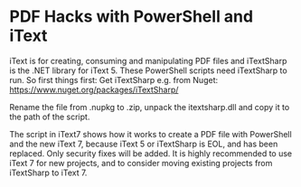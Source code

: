 # PDF Hacks with PowerShell and iText

iText is for creating, consuming and manipulating PDF files and iTextSharp is the .NET library for iText 5.
These PowerShell scripts need iTextSharp to run. So first things first: Get iTextSharp e.g. from Nuget:
https://www.nuget.org/packages/iTextSharp/

Rename the file from .nupkg to .zip, unpack the itextsharp.dll and copy it to the path of the script.

The script in iText7 shows how it works to create a PDF file with PowerShell and the new iText 7, because iText 5 or iTextSharp is EOL, and has been replaced. Only security fixes will be added. It is highly recommended to use iText 7 for new projects, and to consider moving existing projects from iTextSharp to iText 7.
